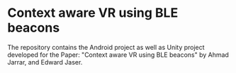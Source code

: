 # Context aware VR using BLE beacons
The repository contains the Android project as well as Unity project developed for the Paper: "Context aware VR using BLE beacons" by Ahmad Jarrar, and Edward Jaser.
